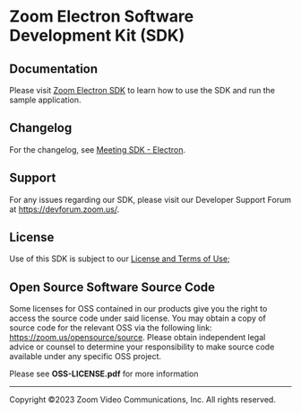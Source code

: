 # Zoom Electron Software Development Kit (SDK)

## Documentation
Please visit [Zoom Electron SDK](https://marketplace.zoom.us/docs/sdk/native-sdks/electron) to learn how to use the SDK and run the sample application.

## Changelog

For the changelog, see [Meeting SDK - Electron](https://marketplace.zoom.us/docs/changelog#labels/meeting-sdk-electron).

## Support

For any issues regarding our SDK, please visit our Developer Support Forum at https://devforum.zoom.us/.

## License

Use of this SDK is subject to our [License and Terms of Use](https://explore.zoom.us/docs/en-us/zoom_api_license_and_tou.html);

## Open Source Software Source Code

Some licenses for OSS contained in our products give you the right to access the source code under said license. You may obtain a copy of source code for the relevant OSS via the following link: https://zoom.us/opensource/source. Please obtain independent legal advice or counsel to determine your responsibility to make source code available under any specific OSS project.

Please see **OSS-LICENSE.pdf** for more information  

---
Copyright ©2023 Zoom Video Communications, Inc. All rights reserved.
